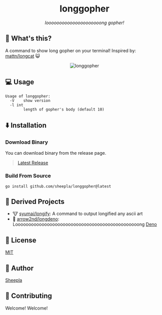 <div align="center">

# longgopher

*looooooooooooooooooooong gopher!*

</div>

## 🤔 What's this?

A command to show long gopher on your terminal! Inspired by: [mattn/longcat](https://github.com/mattn/longcat) 😺

<div align="center">

![longgopher](https://user-images.githubusercontent.com/62412884/167132816-899fd76f-1678-4c0b-bda7-8999959f764d.png)

</div>

## 💻 Usage

```
Usage of longgopher:
  -V    show version
  -l int
        length of gopher's body (default 10)
```

## ⬇️ Installation

### Download Binary

You can download binary from the release page.

> [Latest Release](https://github.com/sheepla/longgopher/releases/latest)

### Build From Source

```
go install github.com/sheepla/longgopher@latest
```

## 🌲 Derived Projects

- 🐮 [syumai/longify](https://github.com/syumai/longify): A command to output longified any ascii art
- 🦕 [arrow2nd/longdeno](https://github.com/arrow2nd/longdeno): Looooooooooooooooooooooooooooooooooooooooooooooong [Deno](https://deno.land)

## 📔 License

[MIT](./LICENSE)

## 🐑 Author

[Sheepla](https://github.com/sheepla)


## 🙋 Contributing

Welcome! Welcome!

